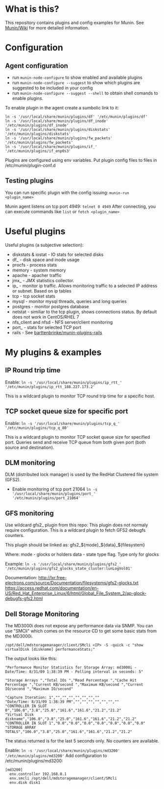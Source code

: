 # What is this?

This repository contains plugins and config examples for Munin. See [Munin/Wiki](http://munin-monitoring.org/wiki) for more detailed information.

# Configuration

## Agent configuration
* run `munin-node-configure` to show enabled and available plugins
* run `munin-node-configure --suggest` to show which plugins are suggested to be included in your config
* run `munin-node-configure --suggest --shell` to obtain shell comands to enable plugins.

To enable plugin in the agent create a sumbolic link to it:
```
ln -s '/usr/local/share/munin/plugins/df' '/etc/munin/plugins/df'
ln -s '/usr/local/share/munin/plugins/df_inode' '/etc/munin/plugins/df_inode'
ln -s '/usr/local/share/munin/plugins/diskstats' '/etc/munin/plugins/diskstats'
ln -s '/usr/local/share/munin/plugins/fw_packets' '/etc/munin/plugins/fw_packets'
ln -s '/usr/local/share/munin/plugins/if_' '/etc/munin/plugins/if_enp0s3'
```

Plugins are configured using env variables. Put plugin config files to files in /etc/munin/plugin-conf.d

## Testing plugins

You can run specific plugin with the config issuing:
`munin-run <plugin_name>`

Munin agent listens on tcp port 4949:
`telnet 0 4949`
After connecting, you can execute commands like `list` or `fetch <plugin_name>`

# Useful plugins

Useful plugins (a subjective selection):
* diskstats & iostat - IO stats for selected disks
* df_ - disk space and inode usage
* procfs - process stats
* memory - system memory
* apache - apacher traffic
* jmx_ - JMX statistics collector. 
* ip_ - monitor ip traffic. Allows monitoring traffic to a selected IP address or subnet. Based on ip tables
* tcp - tcp socket stats
* mysql - monitor mysql threads, queries and long queries
* postgres - monitor postgres database
* netstat - similiar to the tcp plugin, shows connections status. By default does not work in CentOS/RHEL 7
* nfs_client and nfsd - NFS server/client monitoring
* port_ - stats for selected TCP port
* rails - See [barttenbrinke/munin-plugins-rails](https://github.com/barttenbrinke/munin-plugins-rails)
 
# My plugins & examples

## IP Round trip time
Enable:
`ln -s '/usr/local/share/munin/plugins/ip_rtt_' '/etc/munin/plugins/ip_rtt_188.227.173.2'`

This is a wildcard plugin to monitor TCP round trip time for a specific host.

## TCP socket queue size for specific port
Enable:
`ln -s '/usr/local/share/munin/plugins/tcp_q_' '/etc/munin/plugins/tcp_q_80'`

This is a wildcard plugin to monitor TCP socket queue size for specified port. Queries send and receive TCP queue from both given port 
(both source and destination).


## DLM monitoring
DLM (distributed lock manager) is used by the RedHat Clustered file system (GFS2).

* Enable monitoring of tcp port 21064
`ln -s '/usr/local/share/munin/plugins/port_' '/etc/munin/plugins/port_21064'`

## GFS monitoring

Use wildcard gfs2_ plugin from this repo:
This plugin does not normaly require configuration. This is a wildcard plugin to fetch GFS2 debugfs counters.

This plugin should be linked as:
gfs2_${mode}_${data}_${filesystem}

Where:
mode - glocks or holders 
data - state type flag. Type only for glocks

Example:
`ln -s '/usr/local/share/munin/plugins/gfs2_' '/etc/munin/plugins/gfs2_glocks_state_cluster:lunLogVol01'`

Documentation:
http://lxr.free-electrons.com/source/Documentation/filesystems/gfs2-glocks.txt
https://access.redhat.com/documentation/en-US/Red_Hat_Enterprise_Linux/6/html/Global_File_System_2/ap-glock-debugfs-gfs2.html


## Dell Storage Monitoring
The MD3000i does not expose any performance data via SNMP. You can use "SMCli" which comes on the resource CD to get some basic stats from the MD3000i. 

`/opt/dell/mdstoragemanager/client/SMcli <IP> -S -quick -c "show virtualDisk [diskname] performanceStats;"` 

The output looks like this: 
```
"Performance Monitor Statistics for Storage Array: md3000i - Date/Time: 8/31/09 1:38:39 PM - Polling interval in seconds: 5" 

"Storage Arrays ","Total IOs ","Read Percentage ","Cache Hit Percentage ","Current KB/second ","Maximum KB/second ","Current IO/second ","Maximum IO/second" 

"Capture Iteration: 1","","","","","","","" 
"Date/Time: 8/31/09 1:38:39 PM","","","","","","","" 
"CONTROLLER IN SLOT 0","106.0","3.8","25.0","161.6","161.6","21.2","21.2" 
"Virtual Disk diskname","106.0","3.8","25.0","161.6","161.6","21.2","21.2" 
"CONTROLLER IN SLOT 1","0.0","0.0","0.0","0.0","0.0","0.0","0.0" 
"STORAGE ARRAY TOTALS","106.0","3.8","25.0","161.6","161.6","21.2","21.2" 
```

The status returned is for the last 5 seconds only. No counters are available.

Enable:
`ln -s '/usr/local/share/munin/plugins/md3200' '/etc/munin/plugins/md3200'`
Add configuration to /etc/munin/plugins/md3200:
```
[md3200]
  env.controller 192.168.0.1
  env.smcli /opt/dell/mdstoragemanager/client/SMcli
  env.disk disk1
```

